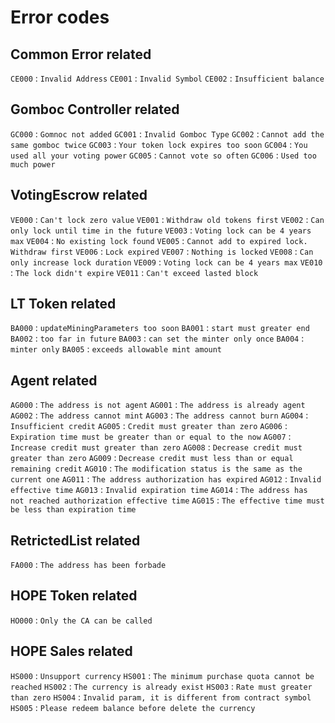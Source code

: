 # Error codes

## Common Error related

`CE000` : `Invalid Address`
`CE001` : `Invalid Symbol`
`CE002` : `Insufficient balance`

## Gomboc Controller related

`GC000` : `Gomnoc not added`
`GC001` : `Invalid Gomboc Type`
`GC002` : `Cannot add the same gomboc twice`
`GC003` : `Your token lock expires too soon`
`GC004` : `You used all your voting power`
`GC005` : `Cannot vote so often`
`GC006` : `Used too much power`

## VotingEscrow related

`VE000` : `Can't lock zero value`
`VE001` : `Withdraw old tokens first`
`VE002` : `Can only lock until time in the future`
`VE003` : `Voting lock can be 4 years max`
`VE004` : `No existing lock found`
`VE005` : `Cannot add to expired lock. Withdraw first`
`VE006` : `Lock expired`
`VE007` : `Nothing is locked`
`VE008` : `Can only increase lock duration`
`VE009` : `Voting lock can be 4 years max`
`VE010` : `The lock didn't expire`
`VE011` : `Can't exceed lasted block`

## LT Token related

`BA000` : `updateMiningParameters too soon`
`BA001` : `start must greater end`
`BA002` : `too far in future`
`BA003` : `can set the minter only once`
`BA004` : `minter only`
`BA005` : `exceeds allowable mint amount`

## Agent related

`AG000` : `The address is not agent`
`AG001` : `The address is already agent`
`AG002` : `The address cannot mint`
`AG003` : `The address cannot burn`
`AG004` : `Insufficient credit`
`AG005` : `Credit must greater than zero`
`AG006` : `Expiration time must be greater than or equal to the now`
`AG007` : `Increase credit must greater than zero`
`AG008` : `Decrease credit must greater than zero`
`AG009` : `Decrease credit must less than or equal remaining credit`
`AG010` : `The modification status is the same as the current one`
`AG011` : `The address authorization has expired`
`AG012` : `Invalid effective time`
`AG013` : `Invalid expiration time`
`AG014` : `The address has not reached authorization effective time`
`AG015` : `The effective time must be less than expiration time`

## RetrictedList related

`FA000` : `The address has been forbade`

## HOPE Token related

`HO000` : `Only the CA can be called`

## HOPE Sales related

`HS000` : `Unsupport currency`
`HS001` : `The minimum purchase quota cannot be reached`
`HS002` : `The currency is already exist`
`HS003` : `Rate must greater than zero`
`HS004` : `Invalid param, it is different from contract symbol`
`HS005` : `Please redeem balance before delete the currency`
